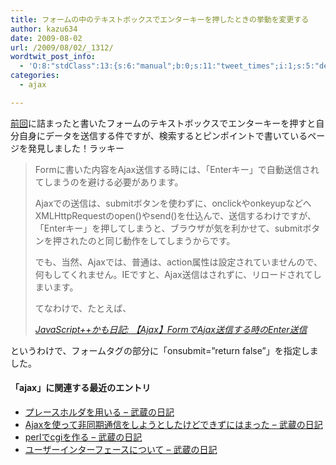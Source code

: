 ```yaml
---
title: フォームの中のテキストボックスでエンターキーを押したときの挙動を変更する
author: kazu634
date: 2009-08-02
url: /2009/08/02/_1312/
wordtwit_post_info:
  - 'O:8:"stdClass":13:{s:6:"manual";b:0;s:11:"tweet_times";i:1;s:5:"delay";i:0;s:7:"enabled";i:1;s:10:"separation";s:2:"60";s:7:"version";s:3:"3.7";s:14:"tweet_template";b:0;s:6:"status";i:2;s:6:"result";a:0:{}s:13:"tweet_counter";i:2;s:13:"tweet_log_ids";a:1:{i:0;i:4743;}s:9:"hash_tags";a:0:{}s:8:"accounts";a:1:{i:0;s:7:"kazu634";}}'
categories:
  - ajax

---
```

<div class="section">
<p>
<a href="http://d.hatena.ne.jp/sirocco634/20090726/1248617774" onclick="__gaTracker('send', 'event', 'outbound-article', 'http://d.hatena.ne.jp/sirocco634/20090726/1248617774', '前回');" target="_blank">前回</a>に詰まったと書いたフォームのテキストボックスでエンターキーを押すと自分自身にデータを送信する件ですが、検索するとピンポイントで書いているページを発見しました！ラッキー
</p>
  
<blockquote title="JavaScript++かも日記" cite="http://jsgt.org/mt/archives/01/000439.html">
<p>
      Formに書いた内容をAjax送信する時には、「Enterキー」で自動送信されてしまうのを避ける必要があります。
</p>
    
<p>
      Ajaxでの送信は、submitボタンを使わずに、onclickやonkeyupなどへXMLHttpRequestのopen()やsend()を仕込んで、送信するわけですが、「Enterキー」を押してしまうと、ブラウザが気を利かせて、submitボタンを押されたのと同じ動作をしてしまうからです。
</p>
    
<p>
      でも、当然、Ajaxでは、普通は、action属性は設定されていませんので、何もしてくれません。IEですと、Ajax送信はされずに、リロードされてしまいます。
</p>
    
<p>
      てなわけで、たとえば、<br />
</p>
    
<p>
<cite><a href="http://jsgt.org/mt/archives/01/000439.html" onclick="__gaTracker('send', 'event', 'outbound-article', 'http://jsgt.org/mt/archives/01/000439.html', 'JavaScript++かも日記: 【Ajax】FormでAjax送信する時のEnter送信');" target="_blank">JavaScript++かも日記: 【Ajax】FormでAjax送信する時のEnter送信</a></cite>
</p>
</blockquote>
  
<p>
    というわけで、フォームタグの部分に「onsubmit=&#8221;return false&#8221;」を指定しました。
</p>
  
<h4>
    「ajax」に関連する最近のエントリ
</h4>
  
<ul>
<li>
<a href="http://d.hatena.ne.jp/sirocco634/20090729/1248876263" onclick="__gaTracker('send', 'event', 'outbound-article', 'http://d.hatena.ne.jp/sirocco634/20090729/1248876263', ' プレースホルダを用いる &#8211; 武蔵の日記');" target="_blank"> プレースホルダを用いる &#8211; 武蔵の日記</a>
</li>
<li>
<a href="http://d.hatena.ne.jp/sirocco634/20090726/1248617774" onclick="__gaTracker('send', 'event', 'outbound-article', 'http://d.hatena.ne.jp/sirocco634/20090726/1248617774', ' Ajaxを使って非同期通信をしようとしたけどできずにはまった &#8211; 武蔵の日記');" target="_blank"> Ajaxを使って非同期通信をしようとしたけどできずにはまった &#8211; 武蔵の日記</a>
</li>
<li>
<a href="http://d.hatena.ne.jp/sirocco634/20090606/1244292509" onclick="__gaTracker('send', 'event', 'outbound-article', 'http://d.hatena.ne.jp/sirocco634/20090606/1244292509', ' perlでcgiを作る &#8211; 武蔵の日記');" target="_blank"> perlでcgiを作る &#8211; 武蔵の日記</a>
</li>
<li>
<a href="http://d.hatena.ne.jp/sirocco634/20090604/1244121530" onclick="__gaTracker('send', 'event', 'outbound-article', 'http://d.hatena.ne.jp/sirocco634/20090604/1244121530', ' ユーザーインターフェースについて &#8211; 武蔵の日記');" target="_blank"> ユーザーインターフェースについて &#8211; 武蔵の日記</a>
</li>
</ul>
</div>